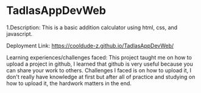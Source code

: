 # TadlasAppDevWeb
1.Description: This is a basic addition calculator using html, css, and javascript.

Deployment Link: https://cooldude-z.github.io/TadlasAppDevWeb/

Learning experiences/challenges faced: This project taught me on how to upload a project in github, I learned that github is very useful because you can share your work to others. Challenges I faced is on how to upload it, I don't really have knowledge at first but after all of practice and studying on how to upload it, the hardwork matters in the end.
